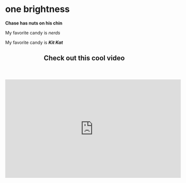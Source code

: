 # one brightness

<b>Chase has nuts on his chin</b>

<p>My favorite candy is <i>nerds</i></p>
<p>My favorite candy is <i><b>Kit Kat</b></i></p>

<center><header><h2>Check out this cool video</h2></header>
<iframe width="560" height="315" src="https://www.youtube.com/embed/gdUcijlzJkw" frameborder="0" allowfullscreen></iframe></center>
